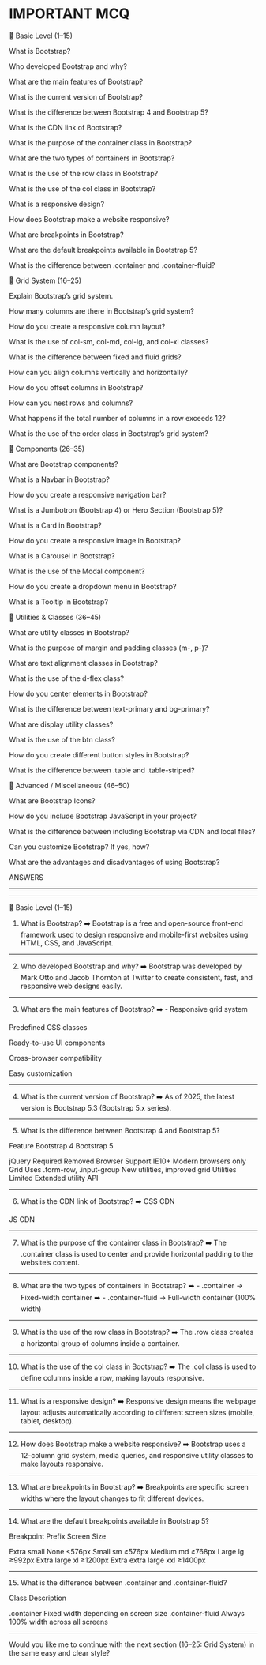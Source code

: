 # IMPORTANT MCQ <br>
🔹 Basic Level (1–15)

What is Bootstrap?

Who developed Bootstrap and why?

What are the main features of Bootstrap?

What is the current version of Bootstrap?

What is the difference between Bootstrap 4 and Bootstrap 5?

What is the CDN link of Bootstrap?

What is the purpose of the container class in Bootstrap?

What are the two types of containers in Bootstrap?

What is the use of the row class in Bootstrap?

What is the use of the col class in Bootstrap?

What is a responsive design?

How does Bootstrap make a website responsive?

What are breakpoints in Bootstrap?

What are the default breakpoints available in Bootstrap 5?

What is the difference between .container and .container-fluid?

🔹 Grid System (16–25)

Explain Bootstrap’s grid system.

How many columns are there in Bootstrap’s grid system?

How do you create a responsive column layout?

What is the use of col-sm, col-md, col-lg, and col-xl classes?

What is the difference between fixed and fluid grids?

How can you align columns vertically and horizontally?

How do you offset columns in Bootstrap?

How can you nest rows and columns?

What happens if the total number of columns in a row exceeds 12?

What is the use of the order class in Bootstrap’s grid system?

🔹 Components (26–35)

What are Bootstrap components?

What is a Navbar in Bootstrap?

How do you create a responsive navigation bar?

What is a Jumbotron (Bootstrap 4) or Hero Section (Bootstrap 5)?

What is a Card in Bootstrap?

How do you create a responsive image in Bootstrap?

What is a Carousel in Bootstrap?

What is the use of the Modal component?

How do you create a dropdown menu in Bootstrap?

What is a Tooltip in Bootstrap?

🔹 Utilities & Classes (36–45)

What are utility classes in Bootstrap?

What is the purpose of margin and padding classes (m-, p-)?

What are text alignment classes in Bootstrap?

What is the use of the d-flex class?

How do you center elements in Bootstrap?

What is the difference between text-primary and bg-primary?

What are display utility classes?

What is the use of the btn class?

How do you create different button styles in Bootstrap?

What is the difference between .table and .table-striped?

🔹 Advanced / Miscellaneous (46–50)

What are Bootstrap Icons?

How do you include Bootstrap JavaScript in your project?

What is the difference between including Bootstrap via CDN and local files?

Can you customize Bootstrap? If yes, how?

What are the advantages and disadvantages of using Bootstrap?



ANSWERS <HR>

---

🔹 Basic Level (1–15)

1. What is Bootstrap?
➡️ Bootstrap is a free and open-source front-end framework used to design responsive and mobile-first websites using HTML, CSS, and JavaScript.


---

2. Who developed Bootstrap and why?
➡️ Bootstrap was developed by Mark Otto and Jacob Thornton at Twitter to create consistent, fast, and responsive web designs easily.


---

3. What are the main features of Bootstrap?
➡️ - Responsive grid system

Predefined CSS classes

Ready-to-use UI components

Cross-browser compatibility

Easy customization



---

4. What is the current version of Bootstrap?
➡️ As of 2025, the latest version is Bootstrap 5.3 (Bootstrap 5.x series).


---

5. What is the difference between Bootstrap 4 and Bootstrap 5?

Feature	Bootstrap 4	Bootstrap 5

jQuery	Required	Removed
Browser Support	IE10+	Modern browsers only
Grid	Uses .form-row, .input-group	New utilities, improved grid
Utilities	Limited	Extended utility API



---

6. What is the CDN link of Bootstrap?
➡️ CSS CDN

<link href="https://cdn.jsdelivr.net/npm/bootstrap@5.3.3/dist/css/bootstrap.min.css" rel="stylesheet">

JS CDN

<script src="https://cdn.jsdelivr.net/npm/bootstrap@5.3.3/dist/js/bootstrap.bundle.min.js"></script>


---

7. What is the purpose of the container class in Bootstrap?
➡️ The .container class is used to center and provide horizontal padding to the website’s content.


---

8. What are the two types of containers in Bootstrap?
➡️ - .container → Fixed-width container
➡️ - .container-fluid → Full-width container (100% width)


---

9. What is the use of the row class in Bootstrap?
➡️ The .row class creates a horizontal group of columns inside a container.


---

10. What is the use of the col class in Bootstrap?
➡️ The .col class is used to define columns inside a row, making layouts responsive.


---

11. What is a responsive design?
➡️ Responsive design means the webpage layout adjusts automatically according to different screen sizes (mobile, tablet, desktop).


---

12. How does Bootstrap make a website responsive?
➡️ Bootstrap uses a 12-column grid system, media queries, and responsive utility classes to make layouts responsive.


---

13. What are breakpoints in Bootstrap?
➡️ Breakpoints are specific screen widths where the layout changes to fit different devices.


---

14. What are the default breakpoints available in Bootstrap 5?

Breakpoint	Prefix	Screen Size

Extra small	None	<576px
Small	sm	≥576px
Medium	md	≥768px
Large	lg	≥992px
Extra large	xl	≥1200px
Extra extra large	xxl	≥1400px



---

15. What is the difference between .container and .container-fluid?

Class	Description

.container	Fixed width depending on screen size
.container-fluid	Always 100% width across all screens



---

Would you like me to continue with the next section (16–25: Grid System) in the same easy and clear style?

